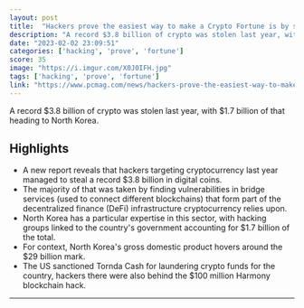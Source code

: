 ```yaml
---
layout: post
title:  "Hackers prove the easiest way to make a Crypto Fortune is by stealing it"
description: "A record $3.8 billion of crypto was stolen last year, with $1.7 billion of that heading to North Korea."
date: "2023-02-02 23:09:51"
categories: ['hacking', 'prove', 'fortune']
score: 35
image: "https://i.imgur.com/X0J0IFH.jpg"
tags: ['hacking', 'prove', 'fortune']
link: "https://www.pcmag.com/news/hackers-prove-the-easiest-way-to-make-a-crypto-fortune-is-by-stealing-it"
---
```


A record $3.8 billion of crypto was stolen last year, with $1.7 billion of that heading to North Korea.

## Highlights

- A new report reveals that hackers targeting cryptocurrency last year managed to steal a record $3.8 billion in digital coins.
- The majority of that was taken by finding vulnerabilities in bridge services (used to connect different blockchains) that form part of the decentralized finance (DeFi) infrastructure cryptocurrency relies upon.
- North Korea has a particular expertise in this sector, with hacking groups linked to the country's government accounting for $1.7 billion of the total.
- For context, North Korea's gross domestic product hovers around the $29 billion mark.
- The US sanctioned Tornda Cash for laundering crypto funds for the country, hackers there were also behind the $100 million Harmony blockchain hack.

---
